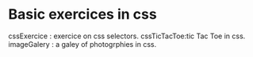 # Basic exercices in css

cssExercice : exercice on css selectors.
cssTicTacToe:tic Tac Toe in css.
imageGalery : a galey of photogrphies in css.